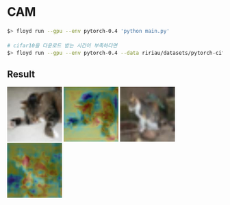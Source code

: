 # CAM

```bash
$> floyd run --gpu --env pytorch-0.4 'python main.py'

# cifar10을 다운로드 받는 시간이 부족하다면
$> floyd run --gpu --env pytorch-0.4 --data ririau/datasets/pytorch-cifar10-dataset/2 'python main.py --data_root=/input'
```

## Result
![](assets/cat1.jpg) ![](assets/cat1_cam.jpg)
![](assets/cat2.jpg) ![](assets/cat2_cam.jpg)